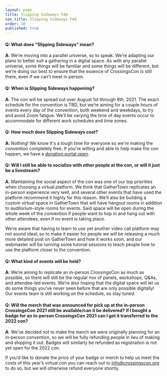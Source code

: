 ```yaml
---
layout: page
title: Slipping Sideways FAQ
nav_title: Slipping Sideways FAQ
order: 10
published: true
---
```


#### Q: What does “Slipping Sideways” mean?

**A**: We’re moving into a parallel universe, so to speak. We’re adapting our plans to better suit a gathering in a digital space. As with any parallel universe, some things will be familiar and some things will be different, but we’re doing our best to ensure that the essence of CrossingsCon is still there, even if we can’t meet in person.

#### Q: When is Slipping Sideways happening?

**A**: The con will be spread out over August 1st through 8th, 2021. The exact schedule for the convention is TBD, but we’re aiming for a couple hours of events every day of the convention, both weekend and weekdays, to try and avoid Zoom fatigue. We’ll be varying the time of day events occur to accommodate for different work schedules and time zones.

#### Q: How much does Slipping Sideways cost?

**A**: Nothing! We know it's a tough time for everyone so we're making the convention completely free. If you're willing and able to help make the con happen, we have a [donation portal open](https://ko-fi.com/crossingscon).

#### Q: Will I still be able to socialize with other people at the con, or will it just be a livestream?

**A**: Maintaining the social aspect of the con was one of our top priorities when choosing a virtual platform. We think that GatherTown replicates an in-person experience very well, and several other events that have used the platform recommend it highly for this reason. We’ll also be building a custom virtual space in GatherTown that will have hangout rooms in addition to auditorium-style rooms for events. Said space will be open during the whole week of the convention if people want to hop in and hang out with other attendees, even if no event is taking place.

We’re aware that having to learn to use yet another video call platform may not sound ideal, so to make it easier for people we will be releasing a much more detailed post on GatherTown and how it works soon, and our webmaster will be running some tutorial sessions to teach people how to use the platform closer to the convention.

#### Q: What kind of events will be held?

**A**: We’re aiming to replicate an in-person CrossingsCon as much as possible, so there will still be the regular mix of panels, workshops, Q&As, and attendee-led events. We’re also hoping that the digital space will let us do some things you’ve never seen before that are only possible digitally! Our events team is still working on the schedule, so stay tuned.

#### Q: Will the merch that was announced for pick up at the in-person CrossingsCon 2021 still be available/can it be delivered? If I bought a badge for an in-person CrossingsCon 2021 can I get it transferred to the 2022 con?

**A**: We’ve decided not to make the merch we were originally planning for an in-person convention, so we will be fully refunding people in lieu of making and shipping it out. Badges will similarly be refunded as registration is not yet open for the 2022 con.

If you’d like to donate the price of your badge or merch to help us meet the costs of this year’s virtual con you can reach out to [info@crossingscon.org](mailto:info@crossingscon.org) to do so, but we will otherwise refund everyone shortly.
